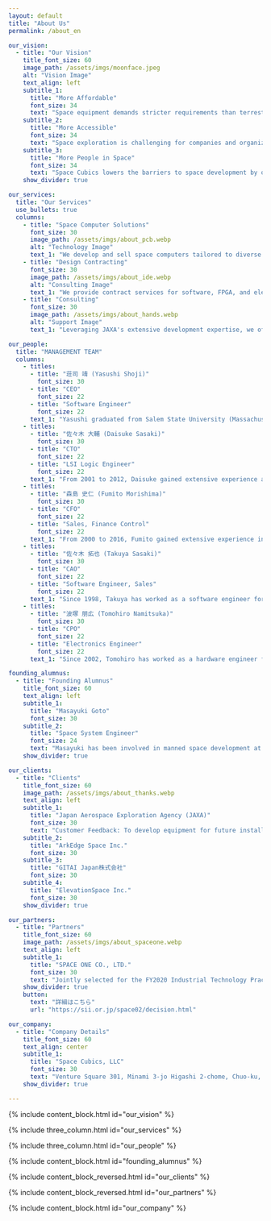 ```yaml
---
layout: default
title: "About Us"
permalink: /about_en

our_vision:
  - title: "Our Vision"
    title_font_size: 60
    image_path: /assets/imgs/moonface.jpeg
    alt: "Vision Image"
    text_align: left
    subtitle_1:
      title: "More Affordable"
      font_size: 34
      text: "Space equipment demands stricter requirements than terrestrial equipment, including rigorous safety and reliability verification in addition to performance standards, resulting in significantly higher development costs. Space Cubics, a JAXA venture, bridges expertise between consumer computer designers with proven success in space applications and JAXA engineers, who bring extensive design verification experience gained from space development projects. By combining these strengths, we deliver high-quality space computers at affordable prices, significantly reducing the overall cost of space equipment development."
    subtitle_2:
      title: "More Accessible"
      font_size: 34
      text: "Space exploration is challenging for companies and organizations with no prior experience, even if they possess excellent technology. Many interested parties are unsure where to begin, often causing projects to collapse during the planning phase. Space Cubics offers comprehensive support to make space exploration accessible, enabling companies and organizations to confidently embark on their journey into space."
    subtitle_3:
      title: "More People in Space"
      font_size: 34
      text: "Space Cubics lowers the barriers to space development by offering affordable space equipment and comprehensive support, fostering growth in the private space industry across Japan and Asia. The company was founded with the vision of encouraging widespread participation in space exploration by companies, organizations, and even individuals. This increased involvement will significantly expand the demand for space-related activities, paving the way for the creation and growth of new industries. Our ultimate vision is a future where hotels are built on the moon, and space travel is accessible to everyone."
    show_divider: true

our_services:
  title: "Our Services"
  use_bullets: true
  columns:
    - title: "Space Computer Solutions"
      font_size: 30
      image_path: /assets/imgs/about_pcb.webp
      alt: "Technology Image"
      text_1: "We develop and sell space computers tailored to diverse needs, featuring innovative radiation countermeasure technology built on spacecraft design expertise honed at JAXA."
    - title: "Design Contracting"
      font_size: 30
      image_path: /assets/imgs/about_ide.webp
      alt: "Consulting Image"
      text_1: "We provide contract services for software, FPGA, and electrical design, offering support for a wide range of programming languages and customized design solutions tailored to user needs."
    - title: "Consulting"
      font_size: 30
      image_path: /assets/imgs/about_hands.webp
      alt: "Support Image"
      text_1: "Leveraging JAXA's extensive development expertise, we offer comprehensive support for space equipment development, covering everything from design and development to launch procedures."

our_people:
  title: "MANAGEMENT TEAM"
  columns:
    - titles:
      - title: "荘司 靖 (Yasushi Shoji)"
        font_size: 30
      - title: "CEO"
        font_size: 22
      - title: "Software Engineer"
        font_size: 22
      text_1: "Yasushi graduated from Salem State University (Massachusetts, USA), in 2000, and has been involved in embedded CPU board development since 2002. Drawing on his extensive knowledge and experience, he led the overall software development for the space drone Int-Ball in 2016."
    - titles: 
      - title: "佐々木 大輔 (Daisuke Sasaki)"
        font_size: 30
      - title: "CTO"
        font_size: 22 
      - title: "LSI Logic Engineer"
        font_size: 22 
      text_1: "From 2001 to 2012, Daisuke gained extensive experience across various design processes in LSI development at a domestic semiconductor company. Since 2013, he has worked on developing embedded CPU boards featuring LSIs he personally designed, building expertise that spans both hardware and software domains."
    - titles: 
      - title: "森島 史仁 (Fumito Morishima)"
        font_size: 30 
      - title: "CFO"
        font_size: 22 
      - title: "Sales, Finance Control"
        font_size: 22 
      text_1: "From 2000 to 2016, Fumito gained extensive experience in development, sales, marketing, and management at an embedded CPU board manufacturer, acquiring a diverse set of business skills. The company also expanded into Southeast Asia, establishing strong connections across the region."
    - titles: 
      - title: "佐々木 拓也 (Takuya Sasaki)"
        font_size: 30 
      - title: "CAO"
        font_size: 22 
      - title: "Software Engineer, Sales"
        font_size: 22 
      text_1: "Since 1998, Takuya has worked as a software engineer for a domestic electronics manufacturer, focusing primarily on developing network management systems for government offices. Since 2013, he has supported the development and mass production of numerous customer projects as an FAE for embedded CPU board manufacturers."
    - titles: 
      - title: "波塚 朋広 (Tomohiro Namitsuka)"
        font_size: 30 
      - title: "CPO"
        font_size: 22 
      - title: "Electronics Engineer"
        font_size: 22 
      text_1: "Since 2002, Tomohiro has worked as a hardware engineer for an embedded CPU board manufacturer, overseeing the development of numerous boards. Drawing on extensive expertise in circuit design and mass production for industrial products that require environmental resistance and reliability, he aims to deliver cost-effective and safe spacecraft solutions."

founding_alumnus:
  - title: "Founding Alumnus"
    title_font_size: 60
    text_align: left
    subtitle_1: 
      title: "Masayuki Goto"
      font_size: 30
    subtitle_2: 
      title: "Space System Engineer"
      font_size: 24
      text: "Masayuki has been involved in manned space development at JAXA since 2002, leading numerous equipment development projects for the International Space Station. With extensive experience in development, launch, and operations across various fields, he is committed to advancing space development through both JAXA and the private sector."
    show_divider: true

our_clients:
  - title: "Clients"
    title_font_size: 60
    image_path: /assets/imgs/about_thanks.webp
    text_align: left
    subtitle_1:
      title: "Japan Aerospace Exploration Agency (JAXA)"
      font_size: 30
      text: "Customer Feedback: To develop equipment for future installation on the ISS, we requested the creation of RTOS-based control software for an ultra-compact control board, as well as the implementation of a communication interface with the ground via the ISS."
    subtitle_2:
      title: "ArkEdge Space Inc."
      font_size: 30
    subtitle_3:
      title: "GITAI Japan株式会社"
      font_size: 30
    subtitle_4:
      title: "ElevationSpace Inc."
      font_size: 30
    show_divider: true

our_partners:
  - title: "Partners"
    title_font_size: 60
    image_path: /assets/imgs/about_spaceone.webp
    text_align: left
    subtitle_1:
      title: "SPACE ONE CO., LTD."
      font_size: 30
      text: "Jointly selected for the FY2020 Industrial Technology Practical Development Project Subsidy by the Ministry of Economy, Trade and Industry. To establish a micro space utilization platform, we aim to demonstrate the launch of a microsatellite using Space One's small rocket 'KAIROS' and conduct a space demonstration of a satellite equipped with Space Cubics' space computer."
    show_divider: true
    button:
      text: "詳細はこちら"
      url: "https://sii.or.jp/space02/decision.html"

our_company:
  - title: "Company Details"
    title_font_size: 60
    text_align: center
    subtitle_1:
      title: "Space Cubics, LLC"
      font_size: 30
      text: "Venture Square 301, Minami 3-jo Higashi 2-chome, Chuo-ku, Sapporo, Hokkaido, Japan 〒060-0053 Phone: 050-7112-6213"
    show_divider: true

---
```


{% include content_block.html id="our_vision" %}

{% include three_column.html id="our_services" %}

{% include three_column.html id="our_people" %}

{% include content_block.html id="founding_alumnus" %}

{% include content_block_reversed.html id="our_clients" %}

{% include content_block_reversed.html id="our_partners" %}

{% include content_block.html id="our_company" %}